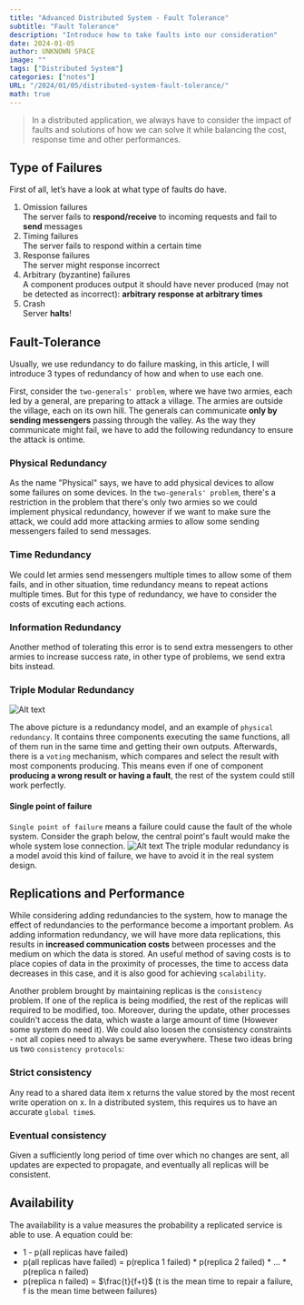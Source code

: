 ```yaml
---
title: "Advanced Distributed System - Fault Tolerance"
subtitle: "Fault Tolerance"
description: "Introduce how to take faults into our consideration"
date: 2024-01-05
author: UNKNOWN SPACE
image: ""
tags: ["Distributed System"]
categories: ["notes"]
URL: "/2024/01/05/distributed-system-fault-tolerance/"
math: true
---
```


>In a distributed application, we always have to consider the impact of faults and solutions of how we can solve it while balancing the cost, response time and other performances.

## Type of Failures
First of all, let’s have a look at what type of faults do have.
1. Omission failures  
The server fails to **respond/receive** to incoming requests and fail to **send** messages
2. Timing failures  
The server fails to respond within a certain time
3. Response failures  
The server might response incorrect
4. Arbitrary (byzantine) failures  
A component produces output it should have never produced (may not be detected as incorrect): **arbitrary response at arbitrary times**
5. Crash  
Server **halts**!

## Fault-Tolerance
Usually, we use redundancy to do failure masking, in this article, I will introduce 3 types of redundancy of how and when to use each one.

First, consider the `two-generals' problem`, where we have two armies, each led by a general, are preparing to attack a village. The armies are outside the village, each on its own hill. The generals can communicate **only by sending messengers** passing through the valley. As the way they communicate might fail, we have to add the following redundancy to ensure the attack is ontime.
 
### Physical Redundancy
As the name "Physical" says, we have to add physical devices to allow some failures on some devices. In the `two-generals' problem`, there's a restriction in the problem that there's only two armies so we could implement physical redundancy, however if we want to make sure the attack, we could add more attacking armies to allow some sending messengers failed to send messages. 

### Time Redundancy
We could let armies send messengers multiple times to allow some of them fails, and in other situation, time redundancy means to repeat actions multiple times. But for this type of redundancy, we have to consider the costs of excuting each actions.

### Information Redundancy
Another method of tolerating this error is to send extra messengers to other armies to increase success rate, in other type of problems, we send extra bits instead.

### Triple Modular Redundancy
![Alt text](/img/distributed/distributed-fault/image.png)

The above picture is a redundancy model, and an example of `physical redundancy`. It contains three components executing the same functions, all of them run in the same time and getting their own outputs. Afterwards, there is a `voting` mechanism, which compares and select the result with most components producing. This means even if one of component **producing a wrong result or having a fault**, the rest of the system could still work perfectly. 

#### Single point of failure

`Single point of failure` means a failure could cause the fault of the whole system. Consider the graph below, the central point's fault would make the whole system lose connection.
![Alt text](/img/distributed/distributed-fault/image2.png)
The triple modular redundancy is a model avoid this kind of failure, we have to avoid it in the real system design.

## Replications and Performance
While considering adding redundancies to the system, how to manage the effect of redundancies to the performance become a important problem. As adding information redundancy, we will have more data replications, this results in **increased communication costs** between processes and the medium on which the data is stored. An useful method of saving costs is to place copies of data in the proximity of processes, the time to access data decreases in this case, and it is also good for achieving `scalability`.

Another problem brought by maintaining replicas is the `consistency` problem. If one of the replica is being modified, the rest of the replicas will required to be modified, too. Moreover, during the update, other processes couldn't access the data, which waste a large amount of time (However some system do need it). We could also loosen the consistency constraints - not all copies need to always be same everywhere. These two ideas bring us two `consistency protocols`:

### Strict consistency
Any read to a shared data item x returns the value stored by the most recent write operation on x. In a distributed system, this requires us to have an accurate `global time`s.

### Eventual consistency
Given a sufficiently long period of time over which no changes are sent, all updates are expected to propagate, and eventually all replicas will be consistent.

## Availability
The availability is a value measures the probability a replicated service is able to use. A equation could be:

- 1 - p(all replicas have failed)
- p(all replicas have failed) = p(replica 1 failed) * p(replica 2 failed) * ... * p(replica n failed)
- p(replica n failed) = $\frac{t}{f+t}$ (t is the mean time to repair a failure, f is the mean time between failures)


